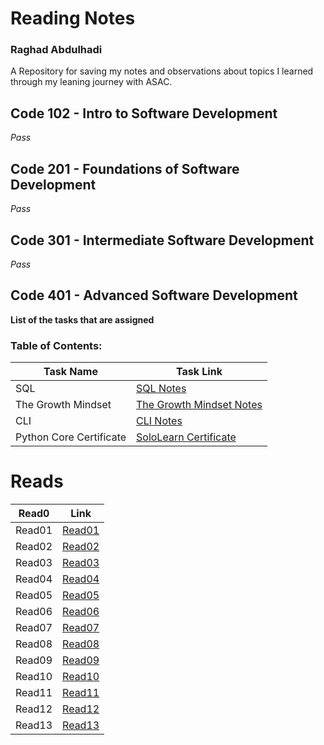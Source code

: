 # Reading Notes
### Raghad Abdulhadi
A Repository for saving my notes and observations about topics I learned through my leaning journey with ASAC.
## Code 102 - Intro to Software Development
*Pass*
## Code 201 - Foundations of Software Development
*Pass*
## Code 301 - Intermediate Software Development
*Pass*
## Code 401 - Advanced Software Development
**List of the tasks that are assigned**
### Table of Contents:
| Task Name      | Task Link |
| ----------- | ----------- |
| SQL |[SQL Notes](./sql.md)|
| The Growth Mindset |[The Growth Mindset Notes](./TheGrowthMindset.md)|
| CLI |[CLI Notes](./CLI.md)|
| Python Core Certificate |[SoloLearn Certificate](./pythoncore.md)|


# Reads
| Read0 | Link |
| ----------- | ----------- |
| Read01 | [Read01](./Read01.md) |
| Read02 | [Read02](./Read02.md) |
| Read03 | [Read03](./Read03.md) |
| Read04 | [Read04](./Read04.md) |
| Read05 | [Read05](./Read05.md) |
| Read06 | [Read06](./Read06.md) |
| Read07 | [Read07](./Read07.md) |
| Read08 | [Read08](./Read08.md) |
| Read09 | [Read09](./Read09.md) |
| Read10 | [Read10](./Read10.md) |
| Read11 | [Read11](./Read11.md) |
| Read12 | [Read12](./Read12.md) |
| Read13 | [Read13](./Read13.md) |

